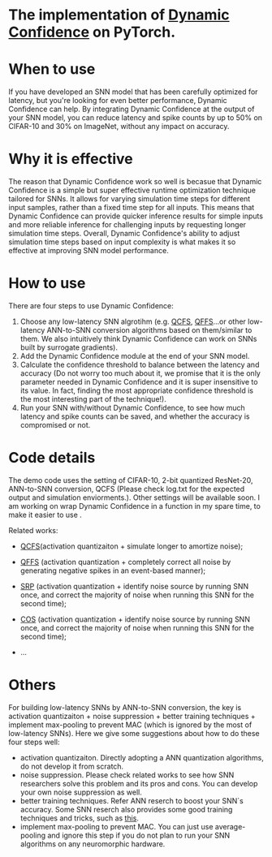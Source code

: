 # The implementation of [Dynamic Confidence](https://arxiv.org/abs/2303.10276) on PyTorch.


# When to use
If you have developed an SNN model that has been carefully optimized for latency, but you're looking for even better performance, Dynamic Confidence can help. By integrating Dynamic Confidence at the output of your SNN model, you can reduce latency and spike counts by up to 50% on CIFAR-10 and 30% on ImageNet, without any impact on accuracy.

# Why it is effective
The reason that Dynamic Confidence work so well is becasue that Dynamic Confidence is a simple but super effective runtime optimization technique tailored for SNNs. It allows for varying simulation time steps for different input samples, rather than a fixed time step for all inputs. This means that Dynamic Confidence can provide quicker inference results for simple inputs and more reliable inference for challenging inputs by requesting longer simulation time steps. Overall, Dynamic Confidence's ability to adjust simulation time steps based on input complexity is what makes it so effective at improving SNN model performance.


# How to use
There are four steps to use Dynamic Confidence:
1. Choose any low-latency SNN algrotihm (e.g. [QCFS](https://arxiv.org/pdf/2303.04347.pdf), [QFFS](https://www.frontiersin.org/articles/10.3389/fnins.2022.918793/full)...or other low-latency ANN-to-SNN conversion algorithms based on them/similar to them. We also intuitively think Dynamic Confidence can work on SNNs built by surrogate gradients).
2. Add the Dynamic Confidence module at the end of your SNN model.
3. Calculate the confidence threshold to
balance between the latency and accuracy (Do not worry too much about it, we promise that it is the only parameter needed in Dynamic Confidence and it is super insensitive to its value. In fact, finding the most appropriate confidence threshold is the most interesting part of the technique!).
4. Run your SNN with/without Dynamic Confidence, to see how much latency and spike counts can be saved, and whether the accuracy is compromised or not. 

# Code details
The demo code uses the setting of CIFAR-10, 2-bit quantized ResNet-20, ANN-to-SNN conversion, QCFS (Please check log.txt for the expected output and simulation enviorments.). Other settings will be available soon. I am working on wrap Dynamic Confidence in a function in my spare time, to make it easier to use .


Related works:

* [QCFS](https://arxiv.org/pdf/2303.04347.pdf)(activation quantizaiton + simulate longer to amortize noise);

* [QFFS](https://www.frontiersin.org/articles/10.3389/fnins.2022.918793/full) (activation quantization + completely correct all noise by generating negative spikes in an event-based manner);

* [SRP](https://arxiv.org/pdf/2302.02091.pdf) (activation quantization + identify noise source by running SNN once, and correct the majority of noise when running this SNN for the second time);

* [COS](https://arxiv.org/pdf/2302.10685.pdf) (activation quantization + identify noise source by running SNN once, and correct the majority of noise when running this SNN for the second time);
* ...


# Others
For building low-latency SNNs by ANN-to-SNN conversion, the key is activation quantizaiton + noise suppression + better training techniques + implement max-pooling to prevent MAC (which is ignored by the most of low-latency SNNs). Here we give some suggestions about how to do these four steps well:
* activation quantizaiton. Directly adopting a ANN quantization algorithms, do not develop it from scratch.
* noise suppression. Please check related works to see how SNN researchers solve this problem and its pros and cons. You can develop your own noise suppression as well. 
* better training techniques. Refer ANN reserch to boost your SNN\`s accuracy. Some SNN reserch also provides some good training techniques and tricks, such as [this](https://github.com/putshua/SNN_conversion_QCFS).
* implement max-pooling to prevent MAC. You can just use average-pooling and ignore this step if you do not plan to run your SNN algorithms on any neuromorphic hardware.


